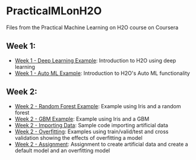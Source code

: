 # PracticalMLonH2O
Files from the Practical Machine Learning on H2O course on Coursera

## Week 1:
- [Week 1 - Deep Learning Example](week1_iris_deep_learning.ipynb): Introduction to H2O using deep learning
- [Week 1 - Auto ML Example](week1_iris_automl.ipynb): Introduction to H2O's Auto ML functionality

## Week 2:
- [Week 2 - Random Forest Example](week2_rf_iris.ipynb): Example using Iris and a random forest
- [Week 2 - GBM Example](week2_gbm_iris.ipynb): Example using Iris and a GBM
- [Week 2 - Importing Data](week2_importing.ipynb): Sample code importing artificial data
- [Week 2 - Overfitting](week2_artificial_data.ipynb): Examples using train/valid/test and cross validation showing the effects of overfitting a model
- [Week 2 - Assignment](week2_assignment.ipynb): Assignment to create artificial data and create a default model and an overfitting model
